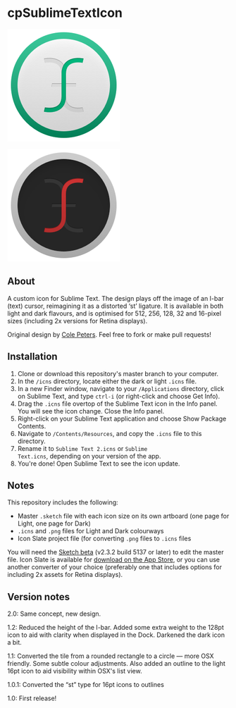 # cpSublimeTextIcon

![cpSublimeTextIcon Light](256-light.png)

![cpSublimeTextIcon Dark](256-dark.png)

## About
A custom icon for Sublime Text. The design plays off the image of an I-bar (text) cursor, reimagining it as a distorted ‘st’ ligature. It is available in both light and dark flavours, and is optimised for 512, 256, 128, 32 and 16-pixel sizes (including 2x versions for Retina displays).

Original design by [Cole Peters](http://github.com/colepeters). Feel free to fork or make pull requests!

## Installation
1. Clone or download this repository's master branch to your computer.
2. In the <code>/icns</code> directory, locate either the dark or light <code>.icns</code> file.
3. In a new Finder window, navigate to your <code>/Applications</code> directory, click on Sublime Text, and type <code>ctrl-i</code> (or right-click and choose Get Info).
4. Drag the <code>.icns</code> file overtop of the Sublime Text icon in the Info panel. You will see the icon change. Close the Info panel.
5. Right-click on your Sublime Text application and choose Show Package Contents.
6. Navigate to <code>/Contents/Resources</code>, and copy the <code>.icns</code> file to this directory.
7. Rename it to <code>Sublime Text 2.icns</code> or <code>Sublime Text.icns</code>, depending on your version of the app.
8. You're done! Open Sublime Text to see the icon update.

## Notes
This repository includes the following:
- Master <code>.sketch</code> file with each icon size on its own artboard (one page for Light, one page for Dark)
- <code>.icns</code> and <code>.png</code> files for Light and Dark colourways
- Icon Slate project file (for converting <code>.png</code> files to <code>.icns</code> files

You will need the [Sketch beta](http://www.bohemiancoding.com/sketch/beta/) (v2.3.2 build 5137 or later) to edit the master file. Icon Slate is available for [download on the App Store](https://itunes.apple.com/gb/app/icon-slate/id439697913?mt=12), or you can use another converter of your choice (preferably one that includes options for including 2x assets for Retina displays).

## Version notes

2.0: Same concept, new design.

1.2: Reduced the height of the I-bar. Added some extra weight to the 128pt icon to aid with clarity when displayed in the Dock. Darkened the dark icon a bit.

1.1: Converted the tile from a rounded rectangle to a circle — more OSX friendly. Some subtle colour adjustments. Also added an outline to the light 16pt icon to aid visibility within OSX's list view.

1.0.1: Converted the “st” type for 16pt icons to outlines

1.0: First release!